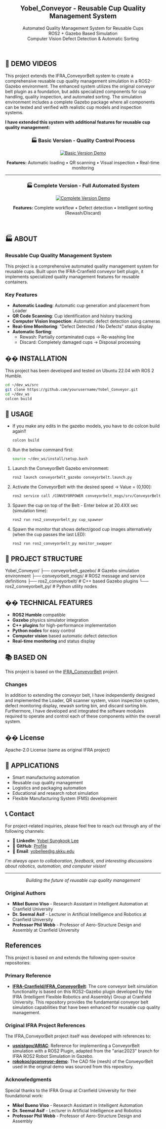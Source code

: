 <!--

# ===================================== COPYRIGHT ===================================== #
#                                                                                       #
#  IFRA (Intelligent Flexible Robotics and Assembly) Group, CRANFIELD UNIVERSITY        #
#  Created on behalf of the IFRA Group at Cranfield University, United Kingdom          #
#  E-mail: IFRA@cranfield.ac.uk                                                       #
#                                                                                       #
#  Licensed under the Apache-2.0 License.                                               #
#  You may not use this file except in compliance with the License.                     #
#  You may obtain a copy of the License at: http://www.apache.org/licenses/LICENSE-2.0  #
#                                                                                       #
#  Unless required by applicable law or agreed to in writing, software distributed      #
#  under the License is distributed on an "as-is" basis, without warranties or          #
#  conditions of any kind, either express or implied. See the License for the specific  #
#  language governing permissions and limitations under the License.                    #
#                                                                                       #
#  IFRA Group - Cranfield University                                                    #
#  AUTHORS: Mikel Bueno Viso - Mikel.Bueno-Viso@cranfield.ac.uk                         #
#           Dr. Seemal Asif  - s.asif@cranfield.ac.uk                                   #
#           Prof. Phil Webb  - p.f.webb@cranfield.ac.uk                                 #
#                                                                                       #
#  Date: June, 2023.                                                                    #
#                                                                                       #
# ===================================== COPYRIGHT ===================================== #

# ======= CITE OUR WORK ======= #
# You can cite our work with the following statement:
# IFRA-Cranfield (2023) Gazebo-ROS2 Conveyor Belt Plugin. URL: https://github.com/IFRA-Cranfield/IFRA_ConveyorBelt.

-->

<div id="top"></div>

<br />

<div align="center">

  <h2 align="center">Yobel_Conveyor - Reusable Cup Quality Management System</h2>

  <p align="center">
    Automated Quality Management System for Reusable Cups
    <br />
    ROS2 + Gazebo Based Simulation
    <br />
    Computer Vision Defect Detection & Automatic Sorting
  </p>
</div>

<br />

## 🎥 DEMO VIDEOS

This project extends the IFRA_ConveyorBelt system to create a comprehensive reusable cup quality management simulation in a ROS2-Gazebo environment. The enhanced system utilizes the original conveyor belt plugin as a foundation, but adds specialized components for cup handling, quality inspection, and automated sorting. The simulation environment includes a complete Gazebo package where all components can be tested and verified with realistic cup models and inspection systems.

**I have extended this system with additional features for reusable cup quality management:**

<div align="center">

### 🏭 **Basic Version** - Quality Control Process
[![Basic Version Demo](https://img.youtube.com/vi/RUVIz0vWDCw/0.jpg)](https://www.youtube.com/watch?v=RUVIz0vWDCw)

**Features:** Automatic loading • QR scanning • Visual inspection • Real-time monitoring

---

### 🏭 **Complete Version** - Full Automated System  
[![Complete Version Demo](https://img.youtube.com/vi/-cEOExvV-Og/0.jpg)](https://www.youtube.com/watch?v=-cEOExvV-Og)

**Features:** Complete workflow • Defect detection • Intelligent sorting (Rewash/Discard)

</div>

<br />

## 🏭 ABOUT

### Reusable Cup Quality Management System

This project is a comprehensive automated quality management system for reusable cups. Built upon the IFRA-Cranfield conveyor belt plugin, it implements specialized quality management features for reusable containers.

### Key Features

- **Automatic Loading**: Automatic cup generation and placement from Loader
- **QR Code Scanning**: Cup identification and history tracking
- **Computer Vision Inspection**: Automatic defect detection using cameras
- **Real-time Monitoring**: "Defect Detected / No Defects" status display
- **Automatic Sorting**: 
  - Rewash: Partially contaminated cups → Re-washing line
  - Discard: Completely damaged cups → Disposal processing

## �� INSTALLATION

This project has been developed and tested on Ubuntu 22.04 with ROS 2 Humble.

```sh
cd ~/dev_ws/src
git clone https://github.com/yourusername/Yobel_Conveyor.git
cd ~/dev_ws
colcon build
```

## 🎯 USAGE

* If you make any edits in the gazebo models, you have to do 
colcon build again!!
    ```sh
    colcon build
    ```

0. Run the below command first:

    ```sh
    source ~/dev_ws/install/setup.bash
    ```

1. Launch the ConveyorBelt Gazebo environment:

    ```sh
    ros2 launch conveyorbelt_gazebo conveyorbelt.launch.py
    ```

<!-- 2. (1) Spawn the box on top of the Belt:
  <Higher Drop>
    ```sh
    ros2 run ros2_conveyorbelt SpawnObject.py --package "conveyorbelt_gazebo" --urdf "box.urdf" --name "box" --x 0.0 --y -0.5 --z 1.0
    ```
  <Exact Point Drop>
    ```sh
    ros2 run ros2_conveyorbelt SpawnObject.py --package "conveyorbelt_gazebo" --urdf "box.urdf" --name "box" --x 0.0 --y -0.5 --z 0.76
    ``` -->

2. Activate the ConveyorBelt with the desired speed -> Value = (0,100]:

    ```sh
    ros2 service call /CONVEYORPOWER conveyorbelt_msgs/srv/ConveyorBeltControl "{power: 20}"
    ```

3. Spawn the cup on top of the Belt - Enter below at 20.4XX sec (simulation time):
    ```sh
    ros2 run ros2_conveyorbelt_py cup_spawner
    ```

4. Spawn the monitor that shows defect/good cup images alternatively (when the cup passes the last LED):
    ```sh
    ros2 run ros2_conveyorbelt_py monitor_swapper
    ```

## 📁 PROJECT STRUCTURE
Yobel_Conveyor/
├── conveyorbelt_gazebo/ # Gazebo simulation environment
├── conveyorbelt_msgs/ # ROS2 message and service definitions
├── ros2_conveyorbelt/ # C++ based Gazebo plugins
└── ros2_conveyorbelt_py/ # Python utility nodes


## �� TECHNICAL FEATURES

- **ROS2 Humble** compatible
- **Gazebo** physics simulator integration
- **C++ plugins** for high-performance implementation
- **Python nodes** for easy control
- **Computer vision** based automatic defect detection
- **Real-time monitoring** and status display

## 📚 BASED ON

This project is based on the [IFRA_ConveyorBelt](https://github.com/IFRA-Cranfield/IFRA_ConveyorBelt) project.
### Changes
In addition to extending the conveyor belt, I have independently designed and implemented the Loader, QR scanner system, vision inspection system, defect monitoring display, rewash sorting bin, and discard sorting bin.  
Furthermore, I have developed and integrated the software modules required to operate and control each of these components within the overall system.

## �� License

Apache-2.0 License (same as original IFRA project)

## 🌟 APPLICATIONS

- Smart manufacturing automation
- Reusable cup quality management
- Logistics and packaging automation
- Educational and research robot simulation
- Flexible Manufacturing System (FMS) development

## 📞 Contact

For project-related inquiries, please feel free to reach out through any of the following channels:

- 🔗 **LinkedIn**: [Yobel Sungkook Lee](www.linkedin.com/in/yobel-sungkook-lee-414665362)
- 🐙 **GitHub**: [Profile](https://github.com/yobel-sungkooklee)
- 📧 **Email**: yobellee@g.skku.edu

*I'm always open to collaboration, feedback, and interesting discussions about robotics, automation, and computer vision!*

---

<div align="center">
  <p><em>Building the future of reusable cup quality management</em></p>
</div>

### Original Authors
- **Mikel Bueno Viso** - Research Assistant in Intelligent Automation at Cranfield University
- **Dr. Seemal Asif** - Lecturer in Artificial Intelligence and Robotics at Cranfield University  
- **Professor Phil Webb** - Professor of Aero-Structure Design and Assembly at Cranfield University

## References

This project is based on and extends the following open-source repositories:

### Primary Reference
- **[IFRA-Cranfield/IFRA_ConveyorBelt](https://github.com/IFRA-Cranfield/IFRA_ConveyorBelt)**: The core conveyor belt simulation functionality is based on this ROS2-Gazebo plugin developed by the IFRA (Intelligent Flexible Robotics and Assembly) Group at Cranfield University. This repository provides the fundamental conveyor belt simulation capabilities that have been enhanced for reusable cup quality management.

### Original IFRA Project References
The IFRA_ConveyorBelt project itself was developed with references to:
- **[usnistgov/ARIAC](https://github.com/usnistgov/ARIAC)**: Reference for implementing a ConveyorBelt simulation with a ROS2 Plugin, adapted from the "ariac2023" branch for IFRA ROS2 Robot Simulation in Gazebo.
- **[rokokoo/gconveyor-demo](https://github.com/rokokoo/conveyor_demo)**: The CAD file (mesh) of the ConveyorBelt used in the original demo was sourced from this repository.

### Acknowledgments
Special thanks to the IFRA Group at Cranfield University for their foundational work:
- **Mikel Bueno Viso** - Research Assistant in Intelligent Automation
- **Dr. Seemal Asif** - Lecturer in Artificial Intelligence and Robotics  
- **Professor Phil Webb** - Professor of Aero-Structure Design and Assembly
